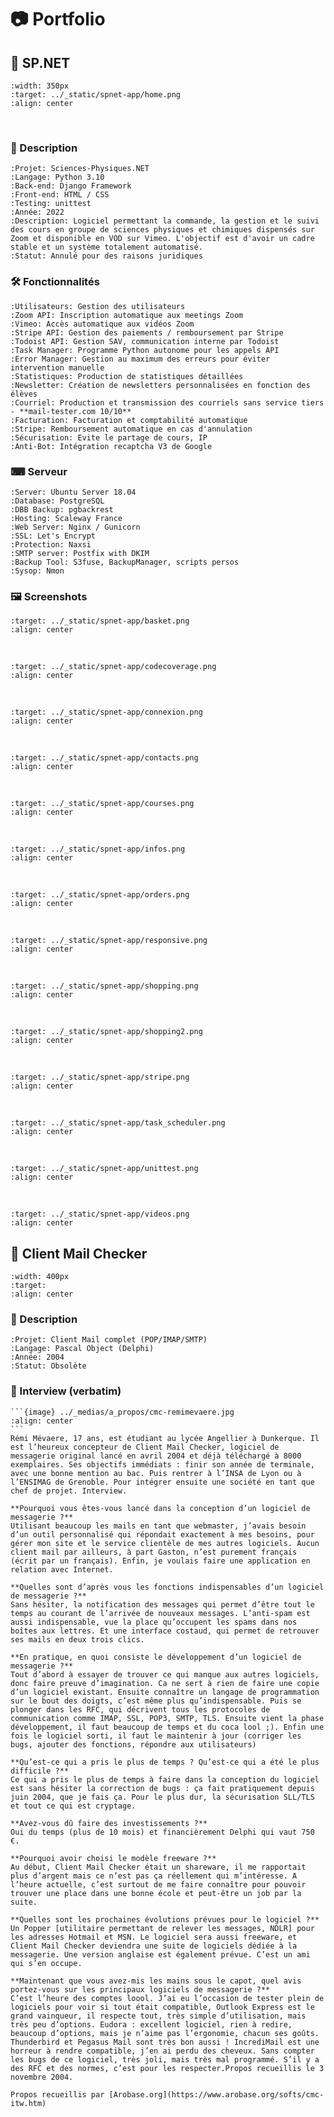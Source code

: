 # 📷 Portfolio

## 🔭 SP.NET


```{image} ../_medias/spnet-app/home_tb.png
:width: 350px
:target: ../_static/spnet-app/home.png
:align: center
```

<br>

### 📑 Description
```{eval-rst}
:Projet: Sciences-Physiques.NET
:Langage: Python 3.10
:Back-end: Django Framework
:Front-end: HTML / CSS
:Testing: unittest
:Année: 2022
:Description: Logiciel permettant la commande, la gestion et le suivi des cours en groupe de sciences physiques et chimiques dispensés sur Zoom et disponible en VOD sur Vimeo. L'objectif est d'avoir un cadre stable et un système totalement automatisé. 
:Statut: Annulé pour des raisons juridiques

```

### 🛠 Fonctionnalités
```{eval-rst}
:Utilisateurs: Gestion des utilisateurs
:Zoom API: Inscription automatique aux meetings Zoom
:Vimeo: Accès automatique aux vidéos Zoom
:Stripe API: Gestion des paiements / remboursement par Stripe
:Todoist API: Gestion SAV, communication interne par Todoist
:Task Manager: Programme Python autonome pour les appels API
:Error Manager: Gestion au maximum des erreurs pour éviter intervention manuelle
:Statistiques: Production de statistiques détaillées
:Newsletter: Création de newsletters personnalisées en fonction des élèves
:Courriel: Production et transmission des courriels sans service tiers - **mail-tester.com 10/10**
:Facturation: Facturation et comptabilité automatique
:Stripe: Remboursement automatique en cas d'annulation
:Sécurisation: Evite le partage de cours, IP
:Anti-Bot: Intégration recaptcha V3 de Google

```


### ⌨ Serveur
```{eval-rst}
:Server: Ubuntu Server 18.04
:Database: PostgreSQL
:DBB Backup: pgbackrest
:Hosting: Scaleway France
:Web Server: Nginx / Gunicorn
:SSL: Let's Encrypt
:Protection: Naxsi
:SMTP server: Postfix with DKIM
:Backup Tool: S3fuse, BackupManager, scripts persos
:Sysop: Nmon

```

### 🖼 Screenshots


```{image} ../_medias/spnet-app/basket_tb.png
:target: ../_static/spnet-app/basket.png
:align: center
```

<br>

```{image} ../_medias/spnet-app/codecoverage_tb.png
:target: ../_static/spnet-app/codecoverage.png
:align: center
```

<br>

```{image} ../_medias/spnet-app/connexion_tb.png
:target: ../_static/spnet-app/connexion.png
:align: center
```

<br>

```{image} ../_medias/spnet-app/contacts_tb.png
:target: ../_static/spnet-app/contacts.png
:align: center
```

<br>

```{image} ../_medias/spnet-app/courses_tb.png
:target: ../_static/spnet-app/courses.png
:align: center
```

<br>

```{image} ../_medias/spnet-app/infos_tb.png
:target: ../_static/spnet-app/infos.png
:align: center
```

<br>

```{image} ../_medias/spnet-app/orders_tb.png
:target: ../_static/spnet-app/orders.png
:align: center
```

<br>

```{image} ../_medias/spnet-app/responsive_tb.png
:target: ../_static/spnet-app/responsive.png
:align: center
```

<br>

```{image} ../_medias/spnet-app/shopping_tb.png
:target: ../_static/spnet-app/shopping.png
:align: center
```

<br>

```{image} ../_medias/spnet-app/shopping2_tb.png
:target: ../_static/spnet-app/shopping2.png
:align: center
```

<br>

```{image} ../_medias/spnet-app/stripe_tb.png
:target: ../_static/spnet-app/stripe.png
:align: center
```

<br>

```{image} ../_medias/spnet-app/task_scheduler_tb.png
:target: ../_static/spnet-app/task_scheduler.png
:align: center
```

<br>

```{image} ../_medias/spnet-app/unittest_tb.png
:target: ../_static/spnet-app/unittest.png
:align: center
```

<br>

```{image} ../_medias/spnet-app/videos_tb.png
:target: ../_static/spnet-app/videos.png
:align: center
```

## 💌 Client Mail Checker


```{image} ../_medias/a_propos/cp_cmc.gif
:width: 400px
:target: 
:align: center
```


### 📑 Description

```{eval-rst}
:Projet: Client Mail complet (POP/IMAP/SMTP)
:Langage: Pascal Object (Delphi)
:Année: 2004
:Statut: Obsolète

```

### 📣 Interview (verbatim)

````{admonition} Interview
```{image} ../_medias/a_propos/cmc-remimevaere.jpg
:align: center
```
Rémi Mévaere, 17 ans, est étudiant au lycée Angellier à Dunkerque. Il est l’heureux concepteur de Client Mail Checker, logiciel de messagerie original lancé en avril 2004 et déjà téléchargé à 8000 exemplaires. Ses objectifs immédiats : finir son année de terminale, avec une bonne mention au bac. Puis rentrer à l’INSA de Lyon ou à l’ENSIMAG de Grenoble. Pour intégrer ensuite une société en tant que chef de projet. Interview.

**Pourquoi vous êtes-vous lancé dans la conception d’un logiciel de messagerie ?**
Utilisant beaucoup les mails en tant que webmaster, j’avais besoin d’un outil personnalisé qui répondait exactement à mes besoins, pour gérer mon site et le service clientèle de mes autres logiciels. Aucun client mail par ailleurs, à part Gaston, n’est purement français (écrit par un français). Enfin, je voulais faire une application en relation avec Internet.

**Quelles sont d’après vous les fonctions indispensables d’un logiciel de messagerie ?**
Sans hésiter, la notification des messages qui permet d’être tout le temps au courant de l’arrivée de nouveaux messages. L’anti-spam est aussi indispensable, vue la place qu’occupent les spams dans nos boîtes aux lettres. Et une interface costaud, qui permet de retrouver ses mails en deux trois clics.

**En pratique, en quoi consiste le développement d’un logiciel de messagerie ?**
Tout d’abord à essayer de trouver ce qui manque aux autres logiciels, donc faire preuve d’imagination. Ca ne sert à rien de faire une copie d’un logiciel existant. Ensuite connaître un langage de programmation sur le bout des doigts, c’est même plus qu’indispensable. Puis se plonger dans les RFC, qui décrivent tous les protocoles de communication comme IMAP, SSL, POP3, SMTP, TLS. Ensuite vient la phase développement, il faut beaucoup de temps et du coca lool ;). Enfin une fois le logiciel sorti, il faut le maintenir à jour (corriger les bugs, ajouter des fonctions, répondre aux utilisateurs)

**Qu’est-ce qui a pris le plus de temps ? Qu’est-ce qui a été le plus difficile ?**
Ce qui a pris le plus de temps à faire dans la conception du logiciel est sans hésiter la correction de bugs : ça fait pratiquement depuis juin 2004, que je fais ça. Pour le plus dur, la sécurisation SLL/TLS et tout ce qui est cryptage.

**Avez-vous dû faire des investissements ?**
Oui du temps (plus de 10 mois) et financièrement Delphi qui vaut 750 €.

**Pourquoi avoir choisi le modèle freeware ?**
Au début, Client Mail Checker était un shareware, il me rapportait plus d’argent mais ce n’est pas ça réellement qui m’intéresse. A l’heure actuelle, c’est surtout de me faire connaître pour pouvoir trouver une place dans une bonne école et peut-être un job par la suite.

**Quelles sont les prochaines évolutions prévues pour le logiciel ?**
Un Popper [utilitaire permettant de relever les messages, NDLR] pour les adresses Hotmail et MSN. Le logiciel sera aussi freeware, et Client Mail Checker deviendra une suite de logiciels dédiée à la messagerie. Une version anglaise est également prévue. C’est un ami qui s’en occupe.

**Maintenant que vous avez-mis les mains sous le capot, quel avis portez-vous sur les principaux logiciels de messagerie ?**
C’est l’heure des comptes loool. J’ai eu l’occasion de tester plein de logiciels pour voir si tout était compatible, Outlook Express est le grand vainqueur, il respecte tout, très simple d’utilisation, mais très peu d’options. Eudora : excellent logiciel, rien à redire, beaucoup d’options, mais je n’aime pas l’ergonomie, chacun ses goûts. Thunderbird et Pegasus Mail sont très bon aussi ! IncrediMail est une horreur à rendre compatible, j’en ai perdu des cheveux. Sans compter les bugs de ce logiciel, très joli, mais très mal programmé. S’il y a des RFC et des normes, c’est pour les respecter.Propos recueillis le 3 novembre 2004.

Propos recueillis par [Arobase.org](https://www.arobase.org/softs/cmc-itw.htm)
````
